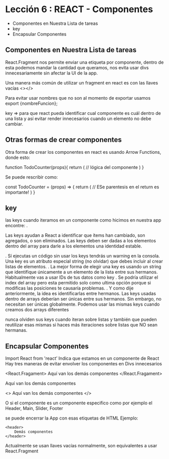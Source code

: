 # Lección 6 : REACT - Componentes 

* Componentes en Nuestra Lista de tareas
* key
* Encapsular Componentes


## Componentes en Nuestra Lista de tareas


React.Fragment nos permite enviar una etiqueta por componente, dentro de esta podemos mandar la cantidad que queramos, nos evita usar divs innecesariamente sin afectar la UI de la app.

Una manera más común de utilizar un fragment en react es con las llaves vacías <></>

Para evitar usar nombres que no son al momento de exportar usamos export {nombreFuncion};

key ⇒ para que react pueda identificar cual componente es cuál dentro de una lista y así evitar render innecesarios cuando un elemento no debe cambiar.

## Otras formas de crear componentes

Otra forma de crear los componentes en react es usando Arrow Functions, donde esto:

function TodoCounter(props){
return (
	// lógica del componente
)
}

Se puede rescribir como:


const TodoCounter = (props) => {
	return (
		// ESe parentesis en el return es importante!
	)
}


## key

 las keys cuando iteramos en un componente como hicimos en nuestra app encontre:
.

Las keys ayudan a React a identificar que ítems han cambiado, son agregados, o son eliminados. Las keys deben ser dadas a los elementos dentro del array para darle a los elementos una identidad estable.

.
Sí ejecutas un código sin usar los keys tendrás un warning en la consola. Una key es un atributo especial string (no olvidar) que debes incluir al crear listas de elementos.
.
La mejor forma de elegir una key es usando un string que identifique únicamente a un elemento de la lista entre sus hermanos. Habitualmente vas a usar IDs de tus datos como key
.
Se podría utilizar el index del array pero esta permitido solo como ultima opción porque si modificas las posiciones te causaría problemas.
.
Y como dije anteriormente, la idea es identificarlas entre hermanos. Las keys usadas dentro de arrays deberían ser únicas entre sus hermanos. Sin embargo, no necesitan ser únicas globalmente. Podemos usar las mismas keys cuando creamos dos arrays diferentes

nunca olviden sus keys cuando iteran sobre listas y también que pueden reutilizar esas mismas si haces más iteraciones sobre listas que NO sean hermanas.

## Encapsular Componentes

Import React from 'react’
Indica que estamos en un componente de React
Hay tres maneras de evitar envolver los componentes en Divs innecesarios

<React.Fragament> 
	Aquí van los demás componentes
</React.Fragament>

<Fragment> 
	Aquí van los demás componentes
</Fragament>

<>
	Aquí van los demás componentes 
</>

O si el componente es un componente especifico como por ejemplo el Header, Main, Slider, Footer

se puede encerrar la App con esas etiquetas de HTML
Ejemplo:

	<header>
		Demás componentes
	</header>

Actualmente se usan llaves vacías normalmente, son equivalentes a usar React.Fragment